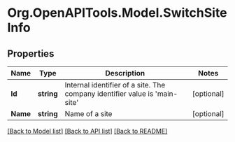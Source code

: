 
# Org.OpenAPITools.Model.SwitchSiteInfo

## Properties

Name | Type | Description | Notes
------------ | ------------- | ------------- | -------------
**Id** | **string** | Internal identifier of a site. The company identifier value is &#39;main-site&#39; | [optional] 
**Name** | **string** | Name of a site | [optional] 

[[Back to Model list]](../README.md#documentation-for-models)
[[Back to API list]](../README.md#documentation-for-api-endpoints)
[[Back to README]](../README.md)

